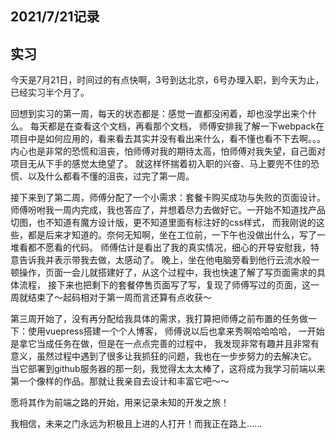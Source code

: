 ## 2021/7/21记录

## 实习

今天是7月21日，时间过的有点快啊，3号到达北京，6号办理入职，到今天为止，已经实习半个月了。

回想到实习的第一周，每天的状态都是：感觉一直都没闲着，却也没学出来个什么。
每天都是在查看这个文档，再看那个文档，
师傅安排我了解一下webpack在项目中是如何应用的，看来看去其实并没有看出来什么，看不懂也看不下去啊。。。
内心也是非常的恐慌和沮丧，怕师傅对我的期待太高，怕师傅对我失望，自己面对项目无从下手的感觉太绝望了。
就这样怀揣着初入职的兴奋、马上要兜不住的恐慌、以及什么都看不懂的沮丧，过完了第一周。

接下来到了第二周，师傅分配了一个小需求：套餐卡购买成功与失败的页面设计。
师傅吩咐我一周内完成，我也答应了，并想着尽力去做好它。一开始不知道找产品切图，也不知道有魔方设计版，更不知道里面有标注好的css样式，
而我刚说的这些，都是后来才知道的。奈何无知啊，坐在工位前，一下午也没做出什么，写了一堆看都不愿看的代码。
师傅估计是看出了我的真实情况，细心的开导安慰我，特意告诉我并表示带我去做，太感动了。
晚上，坐在他电脑旁看到他行云流水般一顿操作，页面一会儿就搭建好了，从这个过程中，我也快速了解了写页面需求的具体流程，
接下来也把剩下的套餐停售页面写了写，复现了师傅写过的页面，这一周就结束了～起码相对于第一周而言还算有点收获～

第三周开始了，没有再分配给我具体的需求，我打算把师傅之前布置的任务做一下：使用vuepress搭建一个个人博客，
师傅说以后也拿来秀啊哈哈哈哈，
一开始是拿它当成任务在做，但是在一点点完善的过程中，
我发现非常有趣并且非常有意义，虽然过程中遇到了很多让我抓狂的问题，我也在一步步努力的去解决它。
当它部署到github服务器的那一刻，我觉得太太太棒了，这将成为我学习前端以来第一个像样的作品。那就让我亲自去设计和丰富它吧～～

愿将其作为前端之路的开始，用来记录未知的开发之旅！

我相信，未来之门永远为积极且上进的人打开！而我正在路上......
